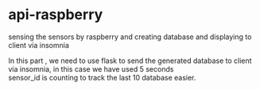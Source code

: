 # api-raspberry
sensing the sensors by raspberry and creating database and displaying to client via insomnia

In this part , we need to use flask to send the generated database to client via insomnia, in this case we have used 5 seconds  
sensor_id is counting to track the last 10 database easier.
